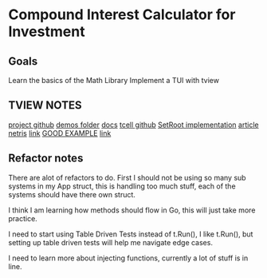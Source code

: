 # Compound Interest Calculator for Investment

## Goals

Learn the basics of the Math Library
Implement a TUI with tview


## TVIEW NOTES
[project github](https://github.com/rivo/tview)
[demos folder](https://github.com/rivo/tview/tree/master/demos)
[docs](https://pkg.go.dev/github.com/rivo/tview)
[tcell github](https://github.com/gdamore/tcell)
[SetRoot implementation](https://github.com/rivo/tview/blob/master/application.go#L783)
[article](https://rocket9labs.com/post/tview-and-you/)
[netris](https://code.rocket9labs.com/tslocum/netris)
[link](https://github.com/Skarlso/gtui/tree/main)
[GOOD EXAMPLE](https://github.com/broadcastle/crm/blob/master/code/tui/contact.go)
[link](https://github.com/dhulihan/grump/blob/main/ui/tracks.go)


## Refactor notes

There are alot of refactors to do. First I should not be using so many sub systems in my App struct, this is handling too much stuff, each of the systems should have there own struct. 

I think I am learning how methods should flow in Go, this will just take more practice. 

I need to start using Table Driven Tests instead of t.Run(), I like t.Run(), but setting up table driven tests will help me navigate edge cases.

I need to learn more about injecting functions, currently a lot of stuff is in line.